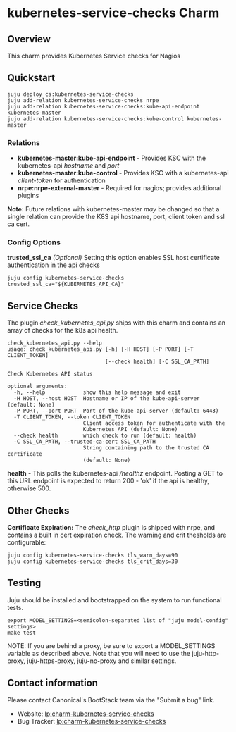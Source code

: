 # kubernetes-service-checks Charm

## Overview

This charm provides Kubernetes Service checks for Nagios

## Quickstart

```
juju deploy cs:kubernetes-service-checks
juju add-relation kubernetes-service-checks nrpe
juju add-relation kubernetes-service-checks:kube-api-endpoint kubernetes-master
juju add-relation kubernetes-service-checks:kube-control kubernetes-master
```

### Relations

* **kubernetes-master:kube-api-endpoint** - Provides KSC with the kubernetes-api *hostname* and *port*
* **kubernetes-master:kube-control** - Provides KSC with a kubernetes-api *client-token* for authentication
* **nrpe:nrpe-external-master** - Required for nagios; provides additional plugins

**Note:** Future relations with kubernetes-master *may* be changed so that a
single relation can provide the K8S api hostname, port, client token and ssl ca
cert.

### Config Options

**trusted_ssl_ca** *(Optional)* Setting this option enables SSL host
certificate authentication in the api checks

```
juju config kubernetes-service-checks trusted_ssl_ca="${KUBERNETES_API_CA}"
```

## Service Checks

The plugin *check_kubernetes_api.py* ships with this charm and contains an array of checks for the k8s api health.

```
check_kubernetes_api.py --help
usage: check_kubernetes_api.py [-h] [-H HOST] [-P PORT] [-T CLIENT_TOKEN]
                               [--check health] [-C SSL_CA_PATH]

Check Kubernetes API status

optional arguments:
  -h, --help            show this help message and exit
  -H HOST, --host HOST  Hostname or IP of the kube-api-server (default: None)
  -P PORT, --port PORT  Port of the kube-api-server (default: 6443)
  -T CLIENT_TOKEN, --token CLIENT_TOKEN
                        Client access token for authenticate with the
                        Kubernetes API (default: None)
  --check health        which check to run (default: health)
  -C SSL_CA_PATH, --trusted-ca-cert SSL_CA_PATH
                        String containing path to the trusted CA certificate
                        (default: None)

```

**health** - This polls the kubernetes-api */healthz* endpoint. Posting a GET to this URL endpoint is expected to
return 200 - 'ok' if the api is healthy, otherwise 500.

## Other Checks

**Certificate Expiration:** The *check_http* plugin is shipped with nrpe, and contains a built in cert expiration check. The warning and crit
thesholds are configurable:

```
juju config kubernetes-service-checks tls_warn_days=90
juju config kubernetes-service-checks tls_crit_days=30
```

## Testing

Juju should be installed and bootstrapped on the system to run functional tests.

```
export MODEL_SETTINGS=<semicolon-separated list of "juju model-config" settings>
make test
```

NOTE: If you are behind a proxy, be sure to export a MODEL_SETTINGS variable as
described above. Note that you will need to use the juju-http-proxy, juju-https-proxy, juju-no-proxy
and similar settings.

## Contact information

Please contact Canonical's BootStack team via the "Submit a bug" link.

- Website: [lp:charm-kubernetes-service-checks](https://launchpad.net/charm-kubernetes-service-checks)
- Bug Tracker: [lp:charm-kubernetes-service-checks](https://bugs.launchpad.net/charm-kubernetes-service-checks)
